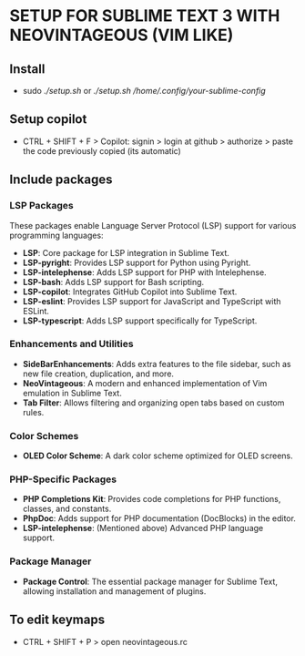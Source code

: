 # SETUP FOR SUBLIME TEXT 3 WITH NEOVINTAGEOUS (VIM LIKE)

## Install

- sudo _./setup.sh_ or _./setup.sh /home/.config/your-sublime-config_

## Setup copilot

- CTRL + SHIFT + F > Copilot: signin > login at github > authorize > paste the code previously copied (its automatic)

## Include packages


### **LSP Packages**
These packages enable Language Server Protocol (LSP) support for various programming languages:
- **LSP**: Core package for LSP integration in Sublime Text.
- **LSP-pyright**: Provides LSP support for Python using Pyright.
- **LSP-intelephense**: Adds LSP support for PHP with Intelephense.
- **LSP-bash**: Adds LSP support for Bash scripting.
- **LSP-copilot**: Integrates GitHub Copilot into Sublime Text.
- **LSP-eslint**: Provides LSP support for JavaScript and TypeScript with ESLint.
- **LSP-typescript**: Adds LSP support specifically for TypeScript.

### **Enhancements and Utilities**
- **SideBarEnhancements**: Adds extra features to the file sidebar, such as new file creation, duplication, and more.
- **NeoVintageous**: A modern and enhanced implementation of Vim emulation in Sublime Text.
- **Tab Filter**: Allows filtering and organizing open tabs based on custom rules.

### **Color Schemes**
- **OLED Color Scheme**: A dark color scheme optimized for OLED screens.

### **PHP-Specific Packages**
- **PHP Completions Kit**: Provides code completions for PHP functions, classes, and constants.
- **PhpDoc**: Adds support for PHP documentation (DocBlocks) in the editor.
- **LSP-intelephense**: (Mentioned above) Advanced PHP language support.

### **Package Manager**
- **Package Control**: The essential package manager for Sublime Text, allowing installation and management of plugins.

## To edit keymaps

- CTRL + SHIFT + P > open neovintageous.rc
